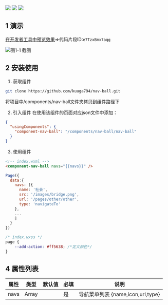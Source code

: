 [![](https://img.shields.io/github/stars/kuuga794/nav-ball?style=flat-square)](https://github.com/kuuga794/nav-ball/stargazers)
[![](https://img.shields.io/github/forks/kuuga794/nav-ball?style=flat-square)](https://github.com/kuuga794/nav-ball/network/members)
[![](https://img.shields.io/badge/basicLib->=2.2.3-brightgreen?logo=wechat)](https://github.com/kuuga794/nav-ball)

## 1 演示
[在开发者工具中预览效果](https://developers.weixin.qq.com/s/e7TzxBmx7aqg)=>代码片段ID:`e7TzxBmx7aqg`

![图1-1 截图](https://read-1259514422.cos.ap-hongkong.myqcloud.com/resource/demo.gif)

## 2 安装使用
1. 获取组件
```sh
git clone https://github.com/kuuga794/nav-ball.git
```
将项目中/components/nav-ball文件夹拷贝到组件路径下

2. 引入组件
在使用该组件的页面对应json文件中添加：
```json
{
  "usingComponents": {
    "component-nav-ball": "/components/nav-ball/nav-ball"
  }
}
```

3. 使用组件
```html
<!-- index.wxml -->
<component-nav-ball navs="{{navs}}" />
```
```js
Page({
  data:{
    navs: [{
      name: '社会',
      src: '/images/bridge.png',
      url: '/pages/other/other',
      type: 'navigateTo'
    },
    ...
    ]
  }
}) 
```

```css
/* index.wxss */
page {
	--add-action: #ff5638; /*定义颜色*/
}
```

## 4 属性列表
| 属性 |类型| 默认值|必填|说明|
| -- | --|--|--|--|
| navs | Array | | 是 |导航菜单列表 {name,icon,url,type}|
